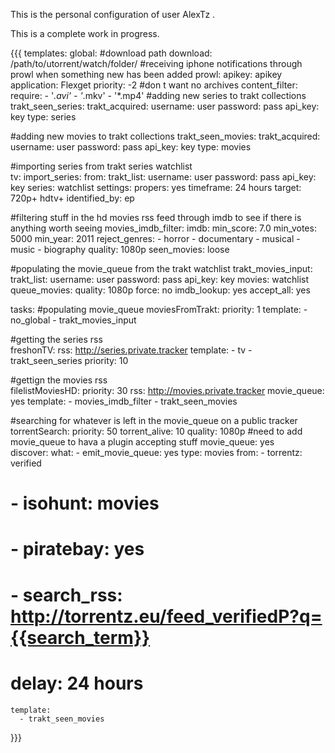 This is the personal configuration of user AlexTz . 

This is a complete work in progress.



{{{
templates:
  global:
#download path
    download: /path/to/utorrent/watch/folder/
#receiving iphone notifications through prowl when something new has been added
    prowl:
      apikey: apikey 
      application: Flexget
      priority: -2
#don t want no archives
    content_filter:
      require:
        - '*.avi'
        - '*.mkv'
        - '*.mp4'
#adding new series to trakt collections
  trakt_seen_series:
    trakt_acquired: 
      username: user
      password: pass
      api_key: key
      type: series

#adding new movies to trakt collections
  trakt_seen_movies:
    trakt_acquired: 
      username: user
      password: pass
      api_key: key
      type: movies

#importing series from trakt series watchlist  
  tv:
    import_series: 
      from:
        trakt_list:
          username: user
          password: pass
          api_key: key
          series: watchlist
      settings:
        propers: yes
        timeframe: 24 hours
        target: 720p+ hdtv+
        identified_by: ep

#filtering stuff in the hd movies rss feed through imdb to see if there is anything worth seeing 
  movies_imdb_filter: 
    imdb:
      min_score: 7.0
      min_votes: 5000
      min_year: 2011
      reject_genres:
        - horror
        - documentary
        - musical
        - music
        - biography
    quality: 1080p
    seen_movies: loose

#populating the movie_queue from the trakt watchlist
  trakt_movies_input:
    trakt_list:
      username: user
      password: pass
      api_key: key
      movies: watchlist
    queue_movies:
      quality: 1080p
      force: no
    imdb_lookup: yes
    accept_all: yes


tasks:
#populating movie_queue
  moviesFromTrakt: 
    priority: 1
    template: 
      - no_global
      - trakt_movies_input

#getting the series rss      
  freshonTV:
    rss: http://series.private.tracker
    template:
      - tv
      - trakt_seen_series
    priority: 10

#gettign the movies rss        
  filelistMoviesHD:
    priority: 30
    rss: http://movies.private.tracker
    movie_queue: yes
    template:
      - movies_imdb_filter
      - trakt_seen_movies

#searching for whatever is left in the movie_queue on a public tracker      
  torrentSearch:
    priority: 50
    torrent_alive: 10
    quality: 1080p
#need to add movie_queue to hava a plugin accepting stuff
    movie_queue: yes  
    discover:
      what:
        - emit_movie_queue: yes
      type: movies
      from:
        - torrentz: verified
#        - isohunt: movies
#        - piratebay: yes
#        - search_rss: http://torrentz.eu/feed_verifiedP?q={{search_term}}
#    delay: 24 hours
    template:
      - trakt_seen_movies

}}}
